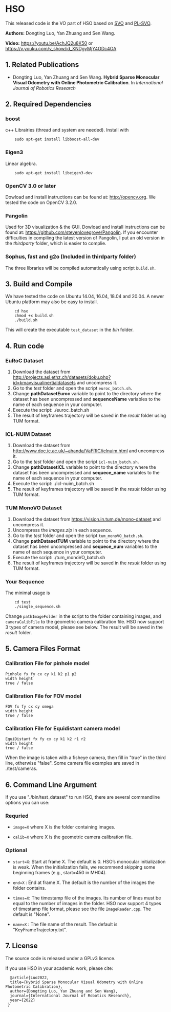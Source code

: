 # HSO

This released code is the VO part of HSO based on [SVO](https://github.com/uzh-rpg/rpg_svo) and [PL-SVO](https://github.com/rubengooj/pl-svo).

**Authors:** Dongting Luo, Yan Zhuang and Sen Wang.

**Video:** https://youtu.be/AchJQ2u8K50  or  https://v.youku.com/v_show/id_XNDgyMjY4ODc4OA


## 1. Related Publications

* Dongting Luo, Yan Zhuang and Sen Wang. **Hybrid Sparse Monocular Visual Odometry with Online Photometric Calibration**. In *International Journal of Robotics Research*

## 2. Required Dependencies

### boost
c++ Librairies (thread and system are needed). Install with
	
		sudo apt-get install libboost-all-dev

### Eigen3
Linear algebra.

		sudo apt-get install libeigen3-dev

### OpenCV 3.0 or later
Dowload and install instructions can be found at: http://opencv.org. We tested the code on OpenCV 3.2.0.

### Pangolin
Used for 3D visualization & the GUI. Dowload and install instructions can be found at: https://github.com/stevenlovegrove/Pangolin.
If you encounter difficulties in compiling the latest version of Pangolin, I put an old version in the *thirdparty* folder, which is easier to complie.

### Sophus, fast and g2o (Included in thirdparty folder)
The three libraries will be compiled automatically using script `build.sh`.

## 3. Build and Compile
We have tested the code on Ubuntu 14.04, 16.04, 18.04 and 20.04. A newer Ubuntu platform may also be easy to install.

		cd hso
		chmod +x build.sh
		./build.sh

This will create the executable `test_dataset` in the *bin* folder.

## 4. Run code

### EuRoC Dataset

1. Download the dataset from http://projects.asl.ethz.ch/datasets/doku.php?id=kmavvisualinertialdatasets and uncompress it.
2. Go to the *test* folder and open the script `euroc_batch.sh`.
3. Change **pathDatasetEuroc** variable to point to the directory where the dataset has been uncompressed and **sequenceName** variables to the name of each sequence in your computer.
4. Execute the script: ./euroc_batch.sh
5. The result of keyframes trajectory will be saved in the *result* folder using TUM format.

### ICL-NUIM Dataset

1. Download the dataset from http://www.doc.ic.ac.uk/~ahanda/VaFRIC/iclnuim.html and uncompress it.
2. Go to the *test* folder and open the script `icl-nuim_batch.sh`.
3. Change **pathDatasetICL** variable to point to the directory where the dataset has been uncompressed and **sequece_name** variables to the name of each sequence in your computer.
4. Execute the script: ./icl-nuim_batch.sh
5. The result of keyframes trajectory will be saved in the *result* folder using TUM format.

### TUM MonoVO Dataset

1. Download the dataset from https://vision.in.tum.de/mono-dataset and uncompress it.
2. Uncompress the *images.zip* in each sequence.
3. Go to the *test* folder and open the script `tum_monoVO_batch.sh`.
4. Change **pathDatasetTUM** variable to point to the directory where the dataset has been uncompressed and **sequece_num** variables to the name of each sequence in your computer.
5. Execute the script: ./tum_monoVO_batch.sh
6. The result of keyframes trajectory will be saved in the *result* folder using TUM format.

### Your Sequence
The minimal usage is
	
		cd test
		./single_sequence.sh 
	
Change `pathImageFolder` in the script to the folder containing images, and `cameraCalibFile` to the geometric camera calibration file. HSO now support 3 types of camera model, please see below. 
The result will be saved in the *result* folder.

## 5. Camera Files Format

### Calibration File for pinhole model

	Pinhole fx fy cx cy k1 k2 p1 p2
	width height
	true / false

### Calibration File for FOV model

	FOV fx fy cx cy omega
	width height
	true / false

### Calibration File for Equidistant camera model

	EquiDistant fx fy cx cy k1 k2 r1 r2
	width height
	true / false

When the image is taken with a fisheye camera, then fill in "true" in the third line, otherwise "false". Some camera file examples are saved in ./test/cameras.

## 6. Command Line Argument
If you use "./bin/test_dataset" to run HSO, there are several commandline options you can use:

### Requried
- `image=X` where X is the folder containing images.

- `calib=X` where X is the geometric camera calibration file.

### Optional 
- `start=X`: Start at frame X. The default is 0. HSO’s monocular initialization is weak. When the initialization fails, we recommend skipping some beginning frames (e.g., start=450 in MH04).

- `end=X`  : End at frame X. The default is the number of the images the folder contains.

- `times=X`: The timestamp file of the images. Its number of lines must be equal to the number of images in the folder. HSO now support 4 types of timestamp file format, please see the file `ImageReader.cpp`. The default is "None".

- `name=X` : The file name of the result. The default is "KeyFrameTrajectory.txt".

## 7. License
The source code is released under a GPLv3 licence.

If you use HSO in your academic work, please cite:

      @article{Luo2022,
      title={Hybrid Sparse Monocular Visual Odometry with Online Photometric Calibration},
      author={Dongting Luo, Yan Zhuang and Sen Wang},
      journal={International Journal of Robotics Research},
      year={2022}
     }
